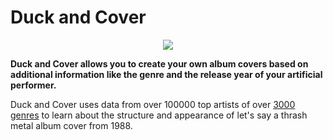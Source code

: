 # **Duck and Cover**

<div align="center">
  <img src="http://cbarks.dk/Digital/seraa196208.JPGhttp://cbarks.dk/Digital/seraa196208.JPG">
</div>

**Duck and Cover allows you to create your own album covers based on
additional information like the genre and the release year of your
artificial performer.**

Duck and Cover uses data from over 100000 top artists of over
[3000 genres](data/genres.txt) to learn about the structure and
appearance of let's say a thrash metal album cover from 1988.
